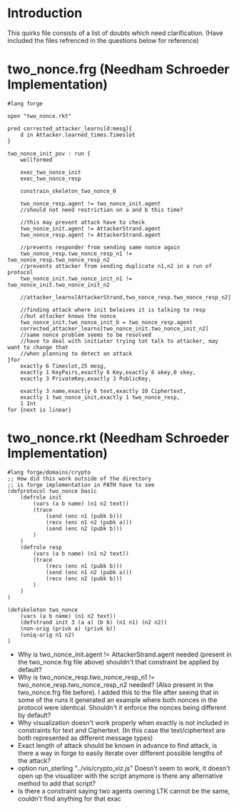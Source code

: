 # Introduction 
This quirks file consists of a list of doubts which need clarification.
(Have included the files refrenced in the questions below for reference)

# two_nonce.frg (Needham Schroeder Implementation)
```frg
#lang forge 

open "two_nonce.rkt"

pred corrected_attacker_learns[d:mesg]{
    d in Attacker.learned_times.Timeslot
}

two_nonce_init_pov : run {
    wellformed

    exec_two_nonce_init
    exec_two_nonce_resp

    constrain_skeleton_two_nonce_0
    
    two_nonce_resp.agent != two_nonce_init.agent
    //should not need restriction on a and b this time?

    //this may prevent attack have to check
    two_nonce_init.agent != AttackerStrand.agent
    two_nonce_resp.agent != AttackerStrand.agent

    //prevents responder from sending same nonce again
    two_nonce_resp.two_nonce_resp_n1 != two_nonce_resp.two_nonce_resp_n2
    //prevents attacker from sending duplicate n1,n2 in a run of protocol
    two_nonce_init.two_nonce_init_n1 != two_nonce_init.two_nonce_init_n2
    
    //attacker_learns[AttackerStrand,two_nonce_resp.two_nonce_resp_n2]
    
    //finding attack where init beleives it is talking to resp 
    //but attacker knows the nonce
    two_nonce_init.two_nonce_init_b = two_nonce_resp.agent
    corrected_attacker_learns[two_nonce_init.two_nonce_init_n2]
    //same nonce problem seems to be resolved
    //have to deal with initiator trying tot talk to attacker, may want to change that
    //when planning to detect an attack
}for 
    exactly 6 Timeslot,25 mesg,
    exactly 1 KeyPairs,exactly 6 Key,exactly 6 akey,0 skey,
    exactly 3 PrivateKey,exactly 3 PublicKey,

    exactly 3 name,exactly 6 text,exactly 10 Ciphertext,
    exactly 1 two_nonce_init,exactly 1 two_nonce_resp,
    1 Int
for {next is linear}
```
# two_nonce.rkt (Needham Schroeder Implementation)
```rkt
#lang forge/domains/crypto
;; How did this work outside of the directory
;; is forge implementation in PATH have to see
(defprotocol two_nonce basic
    (defrole init
        (vars (a b name) (n1 n2 text))
        (trace
            (send (enc n1 (pubk b)))
            (recv (enc n1 n2 (pubk a)))
            (send (enc n2 (pubk b)))
        )    
    )
    (defrole resp 
        (vars (a b name) (n1 n2 text))
        (trace
            (recv (enc n1 (pubk b)))
            (send (enc n1 n2 (pubk a)))
            (recv (enc n2 (pubk b)))
        )
    )
)

(defskeleton two_nonce
    (vars (a b name) (n1 n2 text))
    (defstrand init 3 (a a) (b b) (n1 n1) (n2 n2))
    (non-orig (privk a) (privk b))
    (uniq-orig n1 n2)    
)
```

- Why is two_nonce_init.agent != AttackerStrand.agent needed (present in the two_nonce.frg file above) shouldn't that constraint be applied by default?
- Why is two_nonce_resp.two_nonce_resp_n1 != two_nonce_resp.two_nonce_resp_n2 needed?
(Also present in the two_nonce.frg file before). I added this to the file after seeing that in some of the runs it generated an example where both nonces in the protocol were identical. Shouldn't it enforce the nonces being different by default?
- Why visualization doesn't work properly when exactly is not included in constraints for text and Ciphertext. (In this case the text/ciphertext are both represented as different message types)
- Exact length of attack should be known in advance to find attack, is there a way in forge to easily iterate over different possible lengths of the attack?
- option run_sterling "../vis/crypto_viz.js" Doesn't seem to work, it doesn't open up the visualizer with the script anymore is there any alternative method to add that script?
- Is there a constraint saying two agents owning LTK cannot be the same, couldn't find anything for that exac

